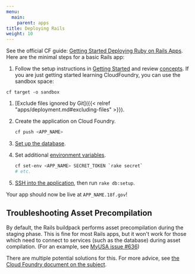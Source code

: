 ```yaml
---
menu:
  main:
    parent: apps
title: Deploying Rails
weight: 10
---
```


See the official CF guide: [Getting Started Deploying Ruby on Rails Apps](http://docs.cloudfoundry.org/buildpacks/ruby/gsg-ror.html). Here are the minimal steps for a basic Rails app:

1. Follow the setup instructions in [Getting Started](/getting-started/setup/) and review [concepts](/getting-started/concepts/).  If you are just getting started learning CloudFoundry, you can use the sandbox space:
  ```
  cf target -o sandbox
  ```
1. [Exclude files ignored by Git]({{< relref "apps/deployment.md#excluding-files" >}}).
1. Create the application on Cloud Foundry.

    ```bash
    cf push <APP_NAME>
    ```

1. [Set up the database](/apps/databases/).
1. Set additional [environment variables](http://docs.run.pivotal.io/devguide/deploy-apps/environment-variable.html).

    ```bash
    cf set-env <APP_NAME> SECRET_TOKEN `rake secret`
    # etc.
    ```

1. [SSH into the application](/getting-started/cf-ssh/), then run `rake db:setup`.

Your app should now be live at `APP_NAME.18f.gov`!

## Troubleshooting Asset Precompilation

By default, the Rails buildpack performs asset precompilation during the staging phase. This is fine for
most Rails apps, but it won't work for those which need to connect to services (such as the database)
during asset compilation. (For an example, see [MyUSA issue #636](https://github.com/18F/myusa/issues/636))

There are multiple potential solutions for this. For more advice, see
[the Cloud Foundry document on the subject](https://docs.cloudfoundry.org/buildpacks/ruby/ruby-tips.html#precompile).


